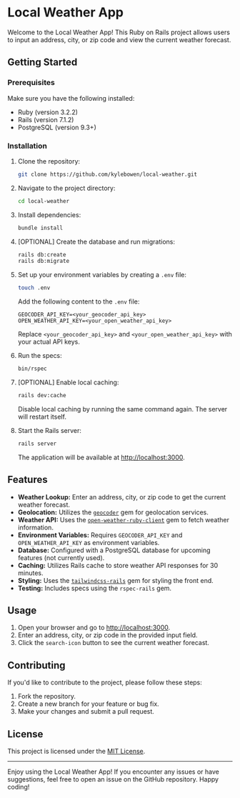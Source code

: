 # Local Weather App

Welcome to the Local Weather App! This Ruby on Rails project allows users to input an address, city, or zip code and view the current weather forecast.

## Getting Started

### Prerequisites

Make sure you have the following installed:

- Ruby (version 3.2.2)
- Rails (version 7.1.2)
- PostgreSQL (version 9.3+)

### Installation

1. Clone the repository:

   ```bash
   git clone https://github.com/kylebowen/local-weather.git
   ```

2. Navigate to the project directory:

   ```bash
   cd local-weather
   ```

3. Install dependencies:

   ```bash
   bundle install
   ```

4. [OPTIONAL] Create the database and run migrations:

   ```bash
   rails db:create
   rails db:migrate
   ```

5. Set up your environment variables by creating a `.env` file:

   ```bash
   touch .env
   ```

   Add the following content to the `.env` file:

   ```dotenv
   GEOCODER_API_KEY=<your_geocoder_api_key>
   OPEN_WEATHER_API_KEY=<your_open_weather_api_key>
   ```

   Replace `<your_geocoder_api_key>` and `<your_open_weather_api_key>` with your actual API keys.

6. Run the specs:

   ```bash
   bin/rspec
   ```

6. [OPTIONAL] Enable local caching:

   ```bash
   rails dev:cache
   ```
   Disable local caching by running the same command again. The server will restart itself.

7. Start the Rails server:

   ```bash
   rails server
   ```

   The application will be available at [http://localhost:3000](http://localhost:3000).

## Features

- **Weather Lookup:** Enter an address, city, or zip code to get the current weather forecast.
- **Geolocation:** Utilizes the [`geocoder`](https://github.com/alexreisner/geocoder) gem for geolocation services.
- **Weather API:** Uses the [`open-weather-ruby-client`](https://github.com/dblock/open-weather-ruby-client) gem to fetch weather information.
- **Environment Variables:** Requires `GEOCODER_API_KEY` and `OPEN_WEATHER_API_KEY` as environment variables.
- **Database:** Configured with a PostgreSQL database for upcoming features (not currently used).
- **Caching:** Utilizes Rails cache to store weather API responses for 30 minutes.
- **Styling:** Uses the [`tailwindcss-rails`](https://github.com/rails/tailwindcss-rails) gem for styling the front end.
- **Testing:** Includes specs using the `rspec-rails` gem.

## Usage

1. Open your browser and go to [http://localhost:3000](http://localhost:3000).
2. Enter an address, city, or zip code in the provided input field.
3. Click the `search-icon` button to see the current weather forecast.

## Contributing

If you'd like to contribute to the project, please follow these steps:

1. Fork the repository.
2. Create a new branch for your feature or bug fix.
3. Make your changes and submit a pull request.

## License

This project is licensed under the [MIT License](LICENSE).

---

Enjoy using the Local Weather App! If you encounter any issues or have suggestions, feel free to open an issue on the GitHub repository. Happy coding!
